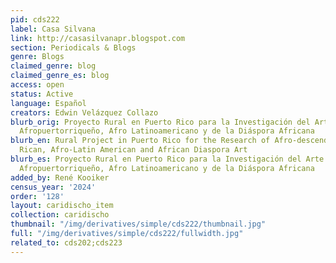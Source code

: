 ```yaml
---
pid: cds222
label: Casa Silvana
link: http://casasilvanapr.blogspot.com
section: Periodicals & Blogs
genre: Blogs
claimed_genre: blog
claimed_genre_es: blog
access: open
status: Active
language: Español
creators: Edwin Velázquez Collazo
blurb_orig: Proyecto Rural en Puerto Rico para la Investigación del Arte Afrodescendiente,
  Afropuertorriqueño, Afro Latinoamericano y de la Diáspora Africana
blurb_en: Rural Project in Puerto Rico for the Research of Afro-descendant, Afro-Puerto
  Rican, Afro-Latin American and African Diaspora Art
blurb_es: Proyecto Rural en Puerto Rico para la Investigación del Arte Afrodescendiente,
  Afropuertorriqueño, Afro Latinoamericano y de la Diáspora Africana
added_by: René Kooiker
census_year: '2024'
order: '128'
layout: caridischo_item
collection: caridischo
thumbnail: "/img/derivatives/simple/cds222/thumbnail.jpg"
full: "/img/derivatives/simple/cds222/fullwidth.jpg"
related_to: cds202;cds223
---
```

